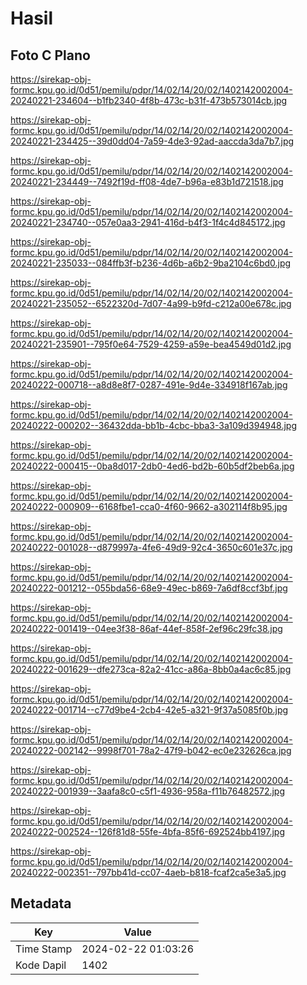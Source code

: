 # Hasil

## Foto C Plano

https://sirekap-obj-formc.kpu.go.id/0d51/pemilu/pdpr/14/02/14/20/02/1402142002004-20240221-234604--b1fb2340-4f8b-473c-b31f-473b573014cb.jpg

https://sirekap-obj-formc.kpu.go.id/0d51/pemilu/pdpr/14/02/14/20/02/1402142002004-20240221-234425--39d0dd04-7a59-4de3-92ad-aaccda3da7b7.jpg

https://sirekap-obj-formc.kpu.go.id/0d51/pemilu/pdpr/14/02/14/20/02/1402142002004-20240221-234449--7492f19d-ff08-4de7-b96a-e83b1d721518.jpg

https://sirekap-obj-formc.kpu.go.id/0d51/pemilu/pdpr/14/02/14/20/02/1402142002004-20240221-234740--057e0aa3-2941-416d-b4f3-1f4c4d845172.jpg

https://sirekap-obj-formc.kpu.go.id/0d51/pemilu/pdpr/14/02/14/20/02/1402142002004-20240221-235033--084ffb3f-b236-4d6b-a6b2-9ba2104c6bd0.jpg

https://sirekap-obj-formc.kpu.go.id/0d51/pemilu/pdpr/14/02/14/20/02/1402142002004-20240221-235052--6522320d-7d07-4a99-b9fd-c212a00e678c.jpg

https://sirekap-obj-formc.kpu.go.id/0d51/pemilu/pdpr/14/02/14/20/02/1402142002004-20240221-235901--795f0e64-7529-4259-a59e-bea4549d01d2.jpg

https://sirekap-obj-formc.kpu.go.id/0d51/pemilu/pdpr/14/02/14/20/02/1402142002004-20240222-000718--a8d8e8f7-0287-491e-9d4e-334918f167ab.jpg

https://sirekap-obj-formc.kpu.go.id/0d51/pemilu/pdpr/14/02/14/20/02/1402142002004-20240222-000202--36432dda-bb1b-4cbc-bba3-3a109d394948.jpg

https://sirekap-obj-formc.kpu.go.id/0d51/pemilu/pdpr/14/02/14/20/02/1402142002004-20240222-000415--0ba8d017-2db0-4ed6-bd2b-60b5df2beb6a.jpg

https://sirekap-obj-formc.kpu.go.id/0d51/pemilu/pdpr/14/02/14/20/02/1402142002004-20240222-000909--6168fbe1-cca0-4f60-9662-a302114f8b95.jpg

https://sirekap-obj-formc.kpu.go.id/0d51/pemilu/pdpr/14/02/14/20/02/1402142002004-20240222-001028--d879997a-4fe6-49d9-92c4-3650c601e37c.jpg

https://sirekap-obj-formc.kpu.go.id/0d51/pemilu/pdpr/14/02/14/20/02/1402142002004-20240222-001212--055bda56-68e9-49ec-b869-7a6df8ccf3bf.jpg

https://sirekap-obj-formc.kpu.go.id/0d51/pemilu/pdpr/14/02/14/20/02/1402142002004-20240222-001419--04ee3f38-86af-44ef-858f-2ef96c29fc38.jpg

https://sirekap-obj-formc.kpu.go.id/0d51/pemilu/pdpr/14/02/14/20/02/1402142002004-20240222-001629--dfe273ca-82a2-41cc-a86a-8bb0a4ac6c85.jpg

https://sirekap-obj-formc.kpu.go.id/0d51/pemilu/pdpr/14/02/14/20/02/1402142002004-20240222-001714--c77d9be4-2cb4-42e5-a321-9f37a5085f0b.jpg

https://sirekap-obj-formc.kpu.go.id/0d51/pemilu/pdpr/14/02/14/20/02/1402142002004-20240222-002142--9998f701-78a2-47f9-b042-ec0e232626ca.jpg

https://sirekap-obj-formc.kpu.go.id/0d51/pemilu/pdpr/14/02/14/20/02/1402142002004-20240222-001939--3aafa8c0-c5f1-4936-958a-f11b76482572.jpg

https://sirekap-obj-formc.kpu.go.id/0d51/pemilu/pdpr/14/02/14/20/02/1402142002004-20240222-002524--126f81d8-55fe-4bfa-85f6-692524bb4197.jpg

https://sirekap-obj-formc.kpu.go.id/0d51/pemilu/pdpr/14/02/14/20/02/1402142002004-20240222-002351--797bb41d-cc07-4aeb-b818-fcaf2ca5e3a5.jpg


## Metadata

| Key        | Value               |
| ---------- | ------------------- |
| Time Stamp | 2024-02-22 01:03:26 |
| Kode Dapil | 1402                |



